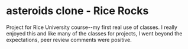 # asteroids clone - Rice Rocks
Project for Rice University course--my first real use of classes.  I really enjoyed this and like many of the classes for projects, I went beyond the expectations, peer review comments were positive.

